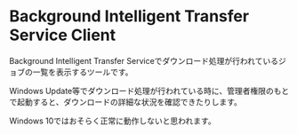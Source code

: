 # Background Intelligent Transfer Service Client

Background Intelligent Transfer Serviceでダウンロード処理が行われているジョブの一覧を表示するツールです。

Windows Update等でダウンロード処理が行われている時に、管理者権限のもとで起動すると、ダウンロードの詳細な状況を確認できたりします。

Windows 10ではおそらく正常に動作しないと思われます。
